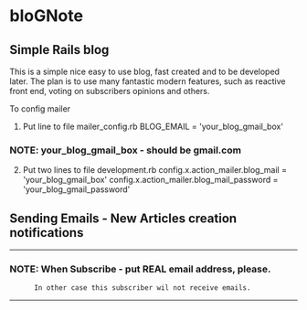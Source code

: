 # bloGNote
Simple Rails blog
------------------
This is a simple nice easy to use blog, fast created and to be developed later. The plan is to use many fantastic modern features, such as reactive front end, voting on subscribers opinions and others.


To config mailer

1. Put line to file mailer_config.rb
BLOG_EMAIL = 'your_blog_gmail_box'

### NOTE: your_blog_gmail_box - should be gmail.com


2. Put two lines to file development.rb
  config.x.action_mailer.blog_mail = 'your_blog_gmail_box'
  config.x.action_mailer.blog_mail_password = 'your_blog_gmail_password'


## Sending Emails - New Articles creation notifications
-------------------------------------------------------
### NOTE: When Subscribe - put REAL email address, please.
          In other case this subscriber wil not receive emails.
-----------------------------------------------------------

